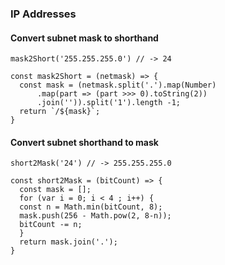 ### IP Addresses

#### Convert subnet mask to shorthand

`mask2Short('255.255.255.0') // -> 24`

```
const mask2Short = (netmask) => {
  const mask = (netmask.split('.').map(Number)
      .map(part => (part >>> 0).toString(2))
      .join('')).split('1').length -1;
  return `/${mask}`;
}
```

#### Convert subnet shorthand to mask

`short2Mask('24') // -> 255.255.255.0`

```  
const short2Mask = (bitCount) => {
  const mask = [];
  for (var i = 0; i < 4 ; i++) {
  const n = Math.min(bitCount, 8);
  mask.push(256 - Math.pow(2, 8-n));
  bitCount -= n;
  }
  return mask.join('.');
} 
```
  
